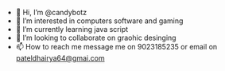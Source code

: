 - 👋 Hi, I’m @candybotz
- 👀 I’m interested in computers software and gaming
- 🌱 I’m currently learning java script
- 💞️ I’m looking to collaborate on graohic desinging
- 📫 How to reach me message me on 9023185235 or email on pateldhairya64@gmai.com

<!---
candybotz/candybotz is a ✨ special ✨ repository because its `README.md` (this file) appears on your GitHub profile.
You can click the Preview link to take a look at your changes.
--->
